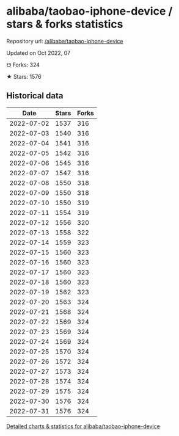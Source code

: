 # alibaba/taobao-iphone-device / stars & forks statistics

Repository url: [/alibaba/taobao-iphone-device](https://github.com/alibaba/taobao-iphone-device)

Updated on Oct 2022, 07

☋ Forks: 324

★ Stars: 1576

## Historical data
| Date | Stars | Forks |
|------|-------|-------|
| 2022-07-02 | 1537 | 316 | 
| 2022-07-03 | 1540 | 316 | 
| 2022-07-04 | 1541 | 316 | 
| 2022-07-05 | 1542 | 316 | 
| 2022-07-06 | 1545 | 316 | 
| 2022-07-07 | 1547 | 316 | 
| 2022-07-08 | 1550 | 318 | 
| 2022-07-09 | 1550 | 318 | 
| 2022-07-10 | 1550 | 319 | 
| 2022-07-11 | 1554 | 319 | 
| 2022-07-12 | 1556 | 320 | 
| 2022-07-13 | 1558 | 322 | 
| 2022-07-14 | 1559 | 323 | 
| 2022-07-15 | 1560 | 323 | 
| 2022-07-16 | 1560 | 323 | 
| 2022-07-17 | 1560 | 323 | 
| 2022-07-18 | 1560 | 323 | 
| 2022-07-19 | 1562 | 323 | 
| 2022-07-20 | 1563 | 324 | 
| 2022-07-21 | 1568 | 324 | 
| 2022-07-22 | 1569 | 324 | 
| 2022-07-23 | 1569 | 324 | 
| 2022-07-24 | 1569 | 324 | 
| 2022-07-25 | 1570 | 324 | 
| 2022-07-26 | 1572 | 324 | 
| 2022-07-27 | 1573 | 324 | 
| 2022-07-28 | 1574 | 324 | 
| 2022-07-29 | 1575 | 324 | 
| 2022-07-30 | 1576 | 324 | 
| 2022-07-31 | 1576 | 324 | 


[Detailed charts & statistics for alibaba/taobao-iphone-device](https://reviewgithub.com/rep/alibaba/taobao-iphone-device)
